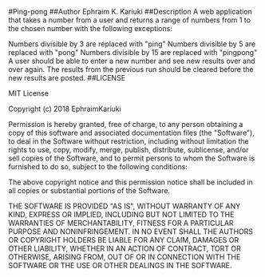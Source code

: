 #Ping-pong
##Author
Ephraim K. Kariuki
##Description
A web application that takes a number from a user and returns a range of numbers from 1 to the chosen number with the following exceptions:

Numbers divisible by 3 are replaced with "ping"
Numbers divisible by 5 are replaced with "pong"
Numbers divisible by 15 are replaced with "pingpong"
A user should be able to enter a new number and see new results over and over again. The results from the previous run should be cleared before the new results are posted.
##LICENSE

MIT License

Copyright (c) 2018 EphraimKariuki

Permission is hereby granted, free of charge, to any person obtaining a copy
of this software and associated documentation files (the "Software"), to deal
in the Software without restriction, including without limitation the rights
to use, copy, modify, merge, publish, distribute, sublicense, and/or sell
copies of the Software, and to permit persons to whom the Software is
furnished to do so, subject to the following conditions:

The above copyright notice and this permission notice shall be included in all
copies or substantial portions of the Software.

THE SOFTWARE IS PROVIDED "AS IS", WITHOUT WARRANTY OF ANY KIND, EXPRESS OR
IMPLIED, INCLUDING BUT NOT LIMITED TO THE WARRANTIES OF MERCHANTABILITY,
FITNESS FOR A PARTICULAR PURPOSE AND NONINFRINGEMENT. IN NO EVENT SHALL THE
AUTHORS OR COPYRIGHT HOLDERS BE LIABLE FOR ANY CLAIM, DAMAGES OR OTHER
LIABILITY, WHETHER IN AN ACTION OF CONTRACT, TORT OR OTHERWISE, ARISING FROM,
OUT OF OR IN CONNECTION WITH THE SOFTWARE OR THE USE OR OTHER DEALINGS IN THE
SOFTWARE.
